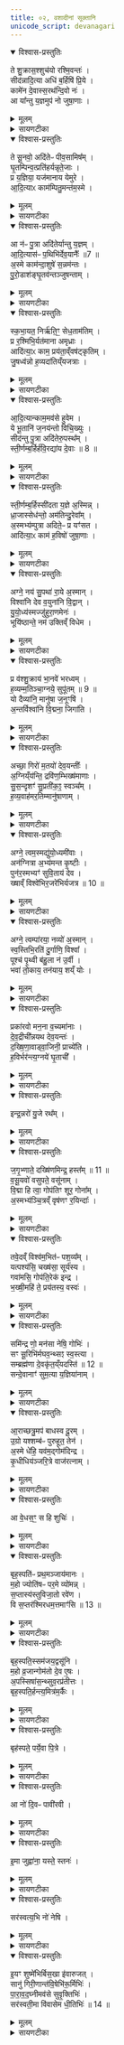 ```yaml
---
title: ०२, वशादीनां सूक्तानि
unicode_script: devanagari
---
```


<details open><summary>विश्वास-प्रस्तुतिः</summary>

ते शु॒क्रास॒श्शुच॑यो रश्मि॒वन्तः॑ ।   
सीद॑न्नादि॒त्या अधि॑ ब॒र्हिषि॑ प्रि॒ये ।  
कामे॑न दे॒वास्स॒रथ॑न्दि॒वो नः॑ ।  
आ या᳚न्तु य॒ज्ञमुप॑ नो जुषा॒णाः ।  
</details>

<details><summary>मूलम्</summary>

ते शु॒क्रास॒श्शुच॑यो रश्मि॒वन्तः॑ ।   
सीद॑न्नादि॒त्या अधि॑ ब॒र्हिषि॑ प्रि॒ये ।  
कामे॑न दे॒वास्स॒रथ॑न्दि॒वो नः॑ ।  
आ या᳚न्तु य॒ज्ञमुप॑ नो जुषा॒णाः ।  
</details>

<details><summary>सायणटीका</summary>

(SB) 1प्रथमानुवाके वायव्यादीनां पशूनां सूक्तान्यभिहितानि । द्वितीये वशादीनां पशूनां सूक्तान्युच्यन्ते । तत्र 'स एतामविं वशामादित्येभ्यः कामायालभेत' इत्यस्य पशोः सूक्ते वपायाः पुरोनुवाक्यामाह - ते प्रसिद्धा आदित्याः प्रिये बर्हिषि अस्मदीये यागे अधिसीदन् अधिष्ठाय सीदन्तु । कीदृशा आदित्याः? शुक्रासः कान्तियुक्ताः । शुचयः शुद्धिहेतवः । रश्मिवन्तः रश्मिभिरनेकैर्युक्ताः । कामेनाभिलषितार्थप्रदेन देवेन सहिता आदित्या देवाः सरथं रथसहितं यथा भवति तथा दिवस्सकाशान्नोऽस्मान्प्रत्यायान्तु । ततो नोऽस्मदीयं यज्ञमुपेत्य जुषाणाः प्रीतिपूर्वकं सेवमानास्तिष्ठन्तु ॥
</details>

<details open><summary>विश्वास-प्रस्तुतिः</summary>

ते सू॒नवो॒ अदि॑तेᳶ पीव॒सामिष᳚म् ।  
घृ॒तम्पिन्व॒त्प्रति॑हर्यन्नृते॒जाः ।  
प्र य॒ज्ञिया॒ यज॑मानाय येमुरे ।  
आ॒दि॒त्याᳵ काम॑म्पितु॒मन्त॑म॒स्मे ।  
</details>

<details><summary>मूलम्</summary>

ते सू॒नवो॒ अदि॑तेᳶ पीव॒सामिष᳚म् ।  
घृ॒तम्पिन्व॒त्प्रति॑हर्यन्नृते॒जाः ।  
प्र य॒ज्ञिया॒ यज॑मानाय येमुरे ।  
आ॒दि॒त्याᳵ काम॑म्पितु॒मन्त॑म॒स्मे ।  
</details>

<details><summary>सायणटीका</summary>

2अथ वपाया यज्यायामाह - ते प्रसिद्धा अदितेरदितिदेवतायाः सूनवः पुत्राः ऋतेजाः यज्ञनिमित्तमुत्पन्नास्सन्तः पीवसां पीवराणामतिस्तूलानां हविषां मध्ये इषं इष्यमाणमस्मदीयपुरोडाशरूपमन्नं पिन्वद्घृतं प्रीतिसाधनमाज्यं च प्रतिहर्यन् प्रत्येकं कामयन्ताम् । यज्ञिया यज्ञयोग्या आदित्या अस्मे मह्यं यजमानाय पितुमन्तं अन्नवन्तं काममभिलषितार्थं प्रयेसुरे दत्तवन्तः ॥
</details>

<details open><summary>विश्वास-प्रस्तुतिः</summary>

आ न॑ᳶ पु॒त्रा अदि॑तेर्यान्तु य॒ज्ञम् ।  
आ॒दि॒त्यास॑ᳶ प॒थिभि॑र्देव॒यानैः᳚ ॥7 ॥  
अ॒स्मे काम॑न्दा॒शुषे॑ स॒न्नम॑न्तः ।  
पु॒रो॒डाश॑ङ्घृ॒तव॑न्तञ्जुषन्ताम् ।  
</details>

<details><summary>मूलम्</summary>

आ न॑ᳶ पु॒त्रा अदि॑तेर्यान्तु य॒ज्ञम् ।  
आ॒दि॒त्यास॑ᳶ प॒थिभि॑र्देव॒यानैः᳚ ॥7 ॥  
अ॒स्मे काम॑न्दा॒शुषे॑ स॒न्नम॑न्तः ।  
पु॒रो॒डाश॑ङ्घृ॒तव॑न्तञ्जुषन्ताम् ।  
</details>

<details><summary>सायणटीका</summary>

3अथ पुरोडाशस्य पुरोतुवाक्यामाह - अदितेः पुत्रा आदित्यास आदित्यनामका देवा देवयानैः पथिभिः देवानां योग्यैर्मार्गैः नोऽस्मदीयं यज्ञं प्रत्यायान्तु । आगत्य च दाशुषे हविर्दत्तवतेऽस्मे मह्यं यजमानाय काममाभिलषितार्थं सन्नमन्तः प्रापयन्तो घृतवन्तं बहुघृतयुक्तं पुरोडाशं जुषन्ताम् ॥
</details>

<details open><summary>विश्वास-प्रस्तुतिः</summary>

स्क॒भा॒यत॒ निर्ऋ॑ति॒ꣳ॒ सेध॒ताम॑तिम् ।  
प्र र॒श्मिभि॒र्यत॑माना अमृध्राः ।  
आदि॑त्या॒ᳵ काम॒ प्रय॑ता॒व्ँवष॑ट्कृतिम् ।  
जु॒षध्व॑न्नो ह॒व्यदा॑तिय्ँयजत्राः ।  
</details>

<details><summary>मूलम्</summary>

स्क॒भा॒यत॒ निर्ऋ॑ति॒ꣳ॒ सेध॒ताम॑तिम् ।  
प्र र॒श्मिभि॒र्यत॑माना अमृध्राः ।  
आदि॑त्या॒ᳵ काम॒ प्रय॑ता॒व्ँवष॑ट्कृतिम् ।  
जु॒षध्व॑न्नो ह॒व्यदा॑तिय्ँयजत्राः ।  
</details>

<details><summary>सायणटीका</summary>

4अथ पुरोडाशस्य याज्यामाह - हे आदित्याः हे काम यूयं सर्वे निर्ऋतिं राक्षसजातिं बाधिकां देवतानां स्कभायत स्तब्धां कुरुत । अस्मद्बाधसामर्थ्यरहितां कुरुतेत्यर्थः । अमतिमस्मदीयं बुद्धिमान्द्यं सेवत प्रतिषेध्यत निवारयतेत्यर्थः । कीदृशा आदित्याः? रश्मिभिः स्वकीयैः प्रयतमाना अन्धकारनिवारणार्थमुद्योगं कुर्वन्तः, अमृध्राः अमृदवोऽनिष्टनिवारणे तीक्ष्णा इत्यर्थः । तादृशा यूयं प्रयतां परिशुद्धां हव्यदातिं हविर्दानकारणभूतां नो वषट्कृ- तिमस्माभिः प्रयुक्तं वषट्कारं जुषध्वम् । कीदृशा यूयं? यजत्रा यज्ञयोग्याः ।
</details>

<details open><summary>विश्वास-प्रस्तुतिः</summary>

आ॒दि॒त्यान्काम॒मव॑से हुवेम ।  
ये भू॒तानि॑ ज॒नय॑न्तो विचि॒ख्युः ।   
सीद॑न्तु पु॒त्रा अदि॑तेरु॒पस्थ᳚म् ।  
स्ती॒र्णम्ब॒र्हिर्ह॑वि॒रद्या॑य दे॒वाः ॥ 8 ॥
</details>

<details><summary>मूलम्</summary>

आ॒दि॒त्यान्काम॒मव॑से हुवेम ।  
ये भू॒तानि॑ ज॒नय॑न्तो विचि॒ख्युः ।   
सीद॑न्तु पु॒त्रा अदि॑तेरु॒पस्थ᳚म् ।  
स्ती॒र्णम्ब॒र्हिर्ह॑वि॒रद्या॑य दे॒वाः ॥ 8 ॥
</details>

<details><summary>सायणटीका</summary>

5अथ हविषः पुरोनुवाक्यामाह - ये पूर्वोक्ता आदित्या देवाः यश्च कामदेवस्तान्सर्वान् अवसेऽस्मद्रक्षार्थं हुवेम इह कर्मण्याह्वायामः । ये देवा भूतानि जनयन्तः प्राणिजतान्युत्पादयन्तो विचिख्युः विशेषेण ख्यातिं गताः । ते देवा अदितेः पुत्रा हविरद्याय हविर्भक्षणायोपस्थं समीपे स्थातुं योग्यं स्तीर्णं वेद्यां प्रसारितं बर्हिः सीदन्तु प्राप्नुवन्तु ॥
</details>

<details open><summary>विश्वास-प्रस्तुतिः</summary>

स्ती॒र्णम्ब॒र्हिस्सी॑दता य॒ज्ञे अ॒स्मिन्न् ।  
ध्रा॒जास्सेध॑न्तो॒ अम॑तिन्दु॒रेवा᳚म् ।  
अ॒स्मभ्य॑म्पुत्रा अदिते॒ᳶ प्र यꣳ॑सत ।  
आदि॑त्या॒ᳵ काम॑ ह॒विषो॑ जुषा॒णाः ।  
</details>

<details><summary>मूलम्</summary>

स्ती॒र्णम्ब॒र्हिस्सी॑दता य॒ज्ञे अ॒स्मिन्न् ।  
ध्रा॒जास्सेध॑न्तो॒ अम॑तिन्दु॒रेवा᳚म् ।  
अ॒स्मभ्य॑म्पुत्रा अदिते॒ᳶ प्र यꣳ॑सत ।  
आदि॑त्या॒ᳵ काम॑ ह॒विषो॑ जुषा॒णाः ।  
</details>

<details><summary>सायणटीका</summary>

6अथ हविषो याज्यामाह - हे आदित्याः हे काम अस्मिन्यज्ञे स्तीर्णं वेद्यामास्तीर्णं बर्हिः सीदत प्राप्नुत । कीदृशाः? ध्राजाः गतिमन्तः अमतिमस्मदीयं बुद्धिमान्द्यं दुरेवां दुर्गतिं च सेधन्तः प्रतिषेधन्तस्तादृशा अदितेः पुत्रा यूयं हविषो जुषाणाः अस्मदीयं हविः सेवमानाः अस्मभ्यं प्रयंसत अभीष्टं प्रयच्छत ।
</details>

<details open><summary>विश्वास-प्रस्तुतिः</summary>

अग्ने॒ नय॑ सु॒पथा॑ रा॒ये अ॒स्मान् ।  
विश्वा॑नि देव व॒युना॑नि वि॒द्वान् ।  
यु॒यो॒ध्य॑स्मज्जु॑हुरा॒णमेनः॑ ।  
भूयि॑ष्ठान्ते॒ नम॑ उक्तिव्ँ विधेम ।
</details>

<details><summary>मूलम्</summary>

अग्ने॒ नय॑ सु॒पथा॑ रा॒ये अ॒स्मान् ।  
विश्वा॑नि देव व॒युना॑नि वि॒द्वान् ।  
यु॒यो॒ध्य॑स्मज्जु॑हुरा॒णमेनः॑ ।  
भूयि॑ष्ठान्ते॒ नम॑ उक्तिव्ँ विधेम ।
</details>

<details><summary>सायणटीका</summary>

7अथ यो ब्रह्मवर्चसकामस्स्यात्तस्मा एतामह्ना आलभेत । आग्नेयीं कृष्णग्रीवीꣳसꣳहितामैन्द्रीꣳश्वेतां बार्हस्पत्याम्' इत्यत्राग्नेय्याः सूक्ते वपायाः पुरोनुवाक्यामाह - हेऽग्ने देव त्वं विश्वानि वयुनानि सर्वान्मार्गान्विद्वान् जानन्वर्तसे । अतोऽस्मात् राये धनप्राप्तये सुपथा नय शोभनेन कर्मानुष्ठानमार्गेण प्रापय । जुहुराणं कुटिलं प्रतिबन्धकमेनः पापमस्मत् युयोधि अस्मत्तः पृथक्कुरु । ते तुभ्यं भूयिष्ठामतिबहुलां नमउकिं नमस्कारयुक्तां वाचं विधेम कुर्याम् ॥  
</details>

<details open><summary>विश्वास-प्रस्तुतिः</summary>

प्र व॑श्शु॒क्राय॑ भा॒नवे॑ भरध्वम् ।  
ह॒व्यम्म॒तिञ्चा॒ग्नये॒ सुपू॑तम् ॥ 9 ॥  
यो दैव्या॑नि॒ मानु॑षा ज॒नूꣳषि॑ ।  
अ॒न्तर्विश्वा॑नि वि॒द्मना॒ जिगा॑ति ।  
</details>

<details><summary>मूलम्</summary>

प्र व॑श्शु॒क्राय॑ भा॒नवे॑ भरध्वम् ।  
ह॒व्यम्म॒तिञ्चा॒ग्नये॒ सुपू॑तम् ॥ 9 ॥  
यो दैव्या॑नि॒ मानु॑षा ज॒नूꣳषि॑ ।  
अ॒न्तर्विश्वा॑नि वि॒द्मना॒ जिगा॑ति ।  
</details>

<details><summary>सायणटीका</summary>

8अथ वपाया याज्यामाह - हे ऋत्विजः वो युष्माकमभीष्टसिद्ध्यर्थं शुक्राय निर्मलाय भानवे रश्मियुक्तायाग्नये सुपूतं सुष्ठु पूतं शुद्धमिदं हव्यं मतिं चाग्निध्यानार्थं प्रकर्षेण भरध्वं संपादयत । योऽग्रिर्दैव्यानि देवविषयाणि मानुषा मनुष्यविषयाणि जनूंषि जन्मानि विद्मना वेदनेन जिगाति प्राप्नोति । अभिज्ञस्सन्देवान्मनुष्यांश्च जनयतीत्यर्थः । पुनरप्यन्तर्देवानां मनुष्याणां च मध्ये यान्यवान्तरजन्मानि यक्षगन्धर्वादीनि ब्राह्मणक्षत्रादीनि च तानि विश्वानि सर्वाणि जिगाति । तस्मा अग्नय इति पूर्वत्रान्वयः ।
</details>

<details open><summary>विश्वास-प्रस्तुतिः</summary>

अच्छा॒ गिरो॑ म॒तयो॑ देव॒यन्तीः᳚ ।  
अ॒ग्निय्ँय॑न्ति॒ द्रवि॑ण॒म्भिख्ष॑माणाः ।   
सु॒स॒न्दृशꣳ॑ सु॒प्रती॑क॒ꣵ॒ स्वञ्च᳚म् ।  
ह॒व्य॒वाह॑मर॒तिम्मानु॑षाणाम् ।  
</details>

<details><summary>मूलम्</summary>

अच्छा॒ गिरो॑ म॒तयो॑ देव॒यन्तीः᳚ ।  
अ॒ग्निय्ँय॑न्ति॒ द्रवि॑ण॒म्भिख्ष॑माणाः ।   
सु॒स॒न्दृशꣳ॑ सु॒प्रती॑क॒ꣵ॒ स्वञ्च᳚म् ।  
ह॒व्य॒वाह॑मर॒तिम्मानु॑षाणाम् ।  
</details>

<details><summary>सायणटीका</summary>

9अथ पुरोडाशस्य पुरोनुवाक्यामाह - गिरः अस्मदीयाः स्तुतिरूपा वाचः मतयो ध्यानरूपा बुद्धयश्च देवयन्तीः देवानिच्छन्त्यो द्रविणं भिक्षमाणा धनं याचमाना अग्निमच्छ अग्निमभिमुखीकृत्य यन्ति प्रवर्तन्ते । कीदृशमग्निं? सुसंदृशं अत्यन्तं सुखेन द्रष्टुं शक्यम् । सुप्रतीकं शोभनावयवोपेतम् । स्वञ्चं शोभनगतिम् । मानुषाणां यजमानानां हव्यवाहं हविषो वोढारं मानुषैर्यद्धविर्दीयते तद्देवान्प्रति वहतीत्यर्थः । रतिरुपरमस्तद्रहितमरतिं, निरन्तरं वहतीत्यर्थः ।
</details>

<details open><summary>विश्वास-प्रस्तुतिः</summary>

अग्ने॒ त्वम॒स्मद्यु॑यो॒ध्यमी॑वाः ।  
अन॑ग्नित्रा अ॒भ्य॑मन्त कृ॒ष्टीः ।   
पुन॑र॒स्मभ्यꣳ॑ सुवि॒ताय॑ देव ।  
ख्षाव्ँ विश्वे॑भिर॒जरे॑भिर्यजत्र ॥ 10 ॥  
</details>

<details><summary>मूलम्</summary>

अग्ने॒ त्वम॒स्मद्यु॑यो॒ध्यमी॑वाः ।  
अन॑ग्नित्रा अ॒भ्य॑मन्त कृ॒ष्टीः ।   
पुन॑र॒स्मभ्यꣳ॑ सुवि॒ताय॑ देव ।  
ख्षाव्ँ विश्वे॑भिर॒जरे॑भिर्यजत्र ॥ 10 ॥  
</details>

<details><summary>सायणटीका</summary>

10अथ पुरोडाशस्य याज्यामाह - हेऽग्ने त्वं अमीवाः रोगजातीः अस्मत् युयोधि अस्मत्तो वियोजय । या रोगजातयोऽनग्नित्राः उदराग्नित्राणरहिता मन्दाग्निहेतव इत्यर्थः । तादृश्यो भूत्वा कृष्टीः मनुष्यान् अभ्यमन्त अभितो बाधितवत्यः तादृशीर्युयोधीति पूर्वत्रान्वयः। हे यजत्र यजनीय देव अजरेभिः जरानिवर्तकैः विश्वेभिः सर्वैरौषधैः क्षां क्षयव्याधिं पुनरस्मभ्यं युयोधि अस्मत्तो वियोजय । किमर्थं? सुविताय शोभनगमनाय नीरोगत्वेन जीवनायेत्यर्थः ।
</details>

<details open><summary>विश्वास-प्रस्तुतिः</summary>

अग्ने॒ त्वम्पा॑रया॒ नव्यो॑ अ॒स्मान् ।  
स्व॒स्तिभि॒रति॑ दु॒र्गाणि॒ विश्वा᳚ ।  
पूश्च॑ पृ॒थ्वी ब॑हु॒ला न॑ उ॒र्वी ।  
भवा॑ तो॒काय॒ तन॑याय॒ शय्ँ योः ।
</details>

<details><summary>मूलम्</summary>

अग्ने॒ त्वम्पा॑रया॒ नव्यो॑ अ॒स्मान् ।  
स्व॒स्तिभि॒रति॑ दु॒र्गाणि॒ विश्वा᳚ ।  
पूश्च॑ पृ॒थ्वी ब॑हु॒ला न॑ उ॒र्वी ।  
भवा॑ तो॒काय॒ तन॑याय॒ शय्ँ योः ।
</details>

<details><summary>सायणटीका</summary>

11अथ हविषः पुरोनुवाक्यामाह - हेऽग्ने त्वं विश्वानि दुर्गाण्यति सर्वानुपद्रवानतिक्रम्य स्वस्तिभिः श्रेयोविशेषैः फलैर्युक्तस्सन्नस्मान् पारय कर्मणः समाप्तिं प्रापय । कीदृशस्त्वं? नव्यः सर्वदनूतनो जरामरणरहित इत्यर्थः । नोऽस्माकं पूश्च निवासार्थं पुरी पृथ्वी विस्तृता भवतु । उर्वी सस्यनिष्पत्त्यर्था भूमिश्च बहुलाऽत्यधिका भवतु । त्वं च तोकाय पुत्राय तनयाय तत्पुत्राय च शं सुखहेतुः योः दुःखवियोरगहेतुश्च भव ।
</details>

<details open><summary>विश्वास-प्रस्तुतिः</summary>

प्रका॑रवो मन॒ना व॒च्यमा॑नाः ।  
दे॒व॒द्रीची᳚न्नयथ देव॒यन्तः॑ ।   
द॒ख्षि॒णा॒वाड्वा॒जिनी॒ प्राच्ये॑ति ।   
ह॒विर्भर॑न्त्य॒ग्नये॑ घृ॒ताची᳚ ।  
</details>

<details><summary>मूलम्</summary>

प्रका॑रवो मन॒ना व॒च्यमा॑नाः ।  
दे॒व॒द्रीची᳚न्नयथ देव॒यन्तः॑ ।   
द॒ख्षि॒णा॒वाड्वा॒जिनी॒ प्राच्ये॑ति ।   
ह॒विर्भर॑न्त्य॒ग्नये॑ घृ॒ताची᳚ ।  
</details>

<details><summary>सायणटीका</summary>

12अथ हविषो याज्यामाह - हे कारवः कर्मकर्तारः ऋत्विजः यूयं वाच्यमानाः मन्त्रपाठरूपं वचनं प्राप्नुवन्तः देवयन्तः देवानिच्छन्तः मनना मननीयामिमां यागक्रियां देवद्रीचीं नयथ देवान्प्रति यथा गच्छति तथा प्रापयत । सा च यज्ञक्रिया दक्षिणां वहतीति दक्षिणावाट् । वाजोऽन्नमस्या अस्तीति वाजिनी । प्रकृष्टं फलमञ्चति गच्छतीति प्राची । घृतमञ्चति प्राप्नोतीति घृताची । अग्नये हविर्भरन्ती सती एति प्रवर्तते ।
</details>

<details open><summary>विश्वास-प्रस्तुतिः</summary>

इन्द्र॒न्नरो॑ यु॒जे रथ᳚म् ।
</details>

<details><summary>मूलम्</summary>

इन्द्र॒न्नरो॑ यु॒जे रथ᳚म् ।
</details>

<details><summary>सायणटीका</summary>

13अथ 'सꣳहितामैन्द्रीम्' इत्यस्य पशोः सूक्ते वपाया याज्यानुवाक्ययोः प्रतीके दर्शयति - 'इन्द्रं नरो नेमधिता' इति पुरोनुवाक्या । सा च 'इन्द्रं वो विश्वतस्परि' इत्यत्र व्याख्याता ।  


-  [ मन्त्रः इन्द्र॒न्नरो॑ ने॒मधि॑ता हवन्ते॒ यत्पार्या॑ यु॒नज॑ते॒ धिय॒स्ताः ।  
  शूरो॒ नृषा॑ता॒ शव॑सश्चका॒न आ गोम॑ति व्र॒जे भ॑जा॒ त्वन्नः॑  ॥   


  -  तत्रैव याज्या - इन्द्रं नर इति त्रिष्टुप् ॥ इयमपि तत्रैव व्याख्याता । इह तु प्रतीकग्रहणम् । नरो मनुष्याः इन्द्रं हवन्ते आह्वयन्ति कीदृशं ? नेमधिता अर्धेन धार्यमाणं 'यत्सर्वेषामर्धमिन्द्रः प्रति' इति । कदा ? यदा पार्याः दुःखपारप्राप्तिहेतुभूताः धियः कर्माणि प्रज्ञा वा युनजते तदा इन्द्रमाह्वयन्ति । स त्वं शूरो नृषाता नृभिस्सम्भजनीयः शवसः बलाद्धेतोः चकानस्तृप्तिशीलः ईदृशस्त्वमस्मान् गोमति व्रजे गोष्ठे आभज स्थापयेति ॥]

  - [ तत्रैव याज्या - इन्द्रं नर इति त्रिष्टुप् ॥ नरो मनुष्या इन्द्रं हवन्ते आह्वयन्ति । कीदृशम् ? नेमधिता, नेम इत्यर्धस्य नाम । 'यत्सर्वेषामर्धमिन्द्रः प्रति' इति सर्वेषां भागार्धेन इन्द्रो धीयते धार्यत इति नेमधितः । निष्ठायां 'सुधितवसुधितनेमधित' इति धिभावो निपात्यते, 'सुपां सुलुक्' इति द्वितीयैकवचनस्याकारः, 'तृतीया कर्मणि' इति पूर्वपदप्रकृतिस्वरत्वम् । कदा पुनरसौ नेमेन धार्यत इत्याह - यद्यदा । तेनैव सप्तम्या लुक् । पार्याः परलोके साधवः । छान्दसो ञ्यः । यद्वा - दुःखानां पारं समाप्तिः । तत्र सध्वीर्धियः कर्माणि ता यदर्थमिन्द्रमाह्वयन्ति । ता यदा युनजते युञ्जते अनुतिष्ठन्ति तदा नेमधितेति । 'छन्दस्युभयथा' इत्यार्धधातुकत्वेन श्नमो ङित्त्वाभावात्, 'श्नसोरल्लोपः' इति न प्रवर्तते । अथेन्द्रः प्रत्यक्षमुच्यते - शूरः वीरः । नृषाता नृभिर्मनुष्यैः साता सातः सम्भक्तः आश्रितः नृषातः । पूर्ववदाकारः, 'जनसनखनां सञ्झलोः' इत्यात्वं, पूर्ववत्पूर्वपदप्रकृतिस्वरत्वं, सुषामादित्वात्षत्वम् । यद्वा - नरो मनुष्याः सनितारस्सम्भक्तारः दातारो वा यस्य नृषाता । छान्दसमात्वं, 'ऋतश्छन्दसि' इति कबभावः । शवसो बलस्य नेतारो यस्य दातारो यजमाना[यजना]धीनबलत्वात् । यद्वा - शवसो बलस्य नृभ्यो दाता । छान्दसमात्वम्, पूर्वपदप्रकृतिस्वरत्वं च । चकानस्तृप्तिशीलः । चक तृप्तौ, भौवादिकः उदात्तेत्, ताच्छीलिकश्चानश्, 'बहुलं छन्दसि' इति शपो लुक् । ईदृशस्त्वं नोस्मान् गोमति व्रजे गोजाविमनुष्यादिमति सङ्घाते । यद्वा - व्रजे गोष्ठे भूयिष्ठगोभिर्युक्ते आभन आभिमुख्येनास्मान्योजय पशुमन्तं मां कुरु । 'द्व्यचोतस्तिङः' इति संहितायां दीर्घत्वम् ॥

  -   4तत्रैव याज्या - इन्द्रं नर इति त्रिष्टुप् ॥ इयमपि तत्रैव व्याख्याता, प्रतीकग्रहणमिदम् । नरो मनुष्याः इन्द्रमेव नेमधिता सर्वेषां हविषामर्धेन धार्यं भवते आह्वयामि । कदा ? यदा पार्याः परलाकोय हिताः परप्राप्तेर्वा साध्वीर्वा धियः कर्माणि ताः इन्द्रमेवापेक्षमाणा युनजते युञ्जते । तस्मात्स त्वं शूरो नृषाता नृभिस्सम्भक्ता शवसः बलस्य नृभ्यो दाता वा । इत्थंभूतः चकानः तृप्तिशीलः गोमति व्रजे अस्मानाभज यज्ञविभ्रेषदोषापननेन गोमतोस्मान् कुर्विति ॥]

'युजे रथं गवेषणम्' इति याज्या । सा च 'जुष्टो दमूनाः' इत्यत्र व्याख्याता ।

- मन्त्रः  यु॒जे रथ॑ङ्ग॒वेष॑ण॒ꣳ॒ हरि॑भ्याम् ।   
   उप॒ ब्रह्मा॑णि जुजुषा॒णम॑स्थुः ।   
   विबा॑धिष्टा॒स्य रोद॑सी महि॒त्वा ।  
   इन्द्रो॑ वृ॒त्राण्य॑प्र॒तीज॑घ॒न्वान् ॥3॥  

  - टीका   8युजे रथमिति त्रिष्टुप् ॥ युजे युङ्क्ते । 'बहुलं छन्दसि' इति शपो लुक् । 'लोपस्त आत्मनेपदेषु' इति तलोपः । गवेषणं गोरुदकस्येषणं प्राप्तिहेतुं 'अवङ् स्फोटायनस्य' इत्यवङ् । वृष्टिहेतुं रथं हरिभ्यां अश्वाभ्यां युक्तं इन्द्रः । कदेत्याह - ब्रह्माणि परिबृढानि हवींषि जुजुषाणं प्रियमाणं उपास्थुः उपतिष्ठन्ते । जुषेः लिटि कानच् । तदानीं रथं युङ्क्ते । अनन्तरं च वृत्राणि अमित्रादीनि अप्रति प्रतीकाररहितं जघन्वान् क्वसौ 'अभ्यासाच्च' इति कुत्वम् । ईदृशोऽयमिन्द्रः अस्य यजमानस्य क्रतोः रोदसी रोदस्योः द्यावापृथिव्योरपि स्थितान् अमित्रान् विबाधिष्ट विविधं बाधते । 'बहुलं छन्दस्यमाङ्योगेऽपि, इत्यङभावः । महित्वा माहात्म्येन, भावप्रत्ययान्तात्तृतीयाया आकारः ॥
</details>

<details open><summary>विश्वास-प्रस्तुतिः</summary>

ज॒गृ॒भ्णाते॒ दख्षि॑णमिन्द्र॒ हस्त᳚म् ॥ 11 ॥  
व॒सू॒यवो॑ वसुपते॒ वसू॑नाम् ।   
वि॒द्मा हि त्वा॒ गोप॑तिꣳ शूर॒ गोना᳚म् ।  
अ॒स्मभ्य॑ञ्चि॒त्रव्ँ वृष॑णꣳ र॒यिन्दाः᳚ ।  
</details>

<details><summary>मूलम्</summary>

ज॒गृ॒भ्णाते॒ दख्षि॑णमिन्द्र॒ हस्त᳚म् ॥ 11 ॥  
व॒सू॒यवो॑ वसुपते॒ वसू॑नाम् ।   
वि॒द्मा हि त्वा॒ गोप॑तिꣳ शूर॒ गोना᳚म् ।  
अ॒स्मभ्य॑ञ्चि॒त्रव्ँ वृष॑णꣳ र॒यिन्दाः᳚ ।  
</details>

<details><summary>सायणटीका</summary>

14अथ पुरोडाशस्य पुरोनुवाक्यामाह - हे इन्द्र ते त्वदीयं दक्षिणहस्तं जगृभ्णा वयं गृहीतवन्तः हस्तं धृत्वा प्रार्थयाम इत्यर्थः । कीदृशा वयं? वसूयवो धनेच्छावन्तः । वसूनां वसुपत इत्येतदिन्द्रस्य विशेषणम् । यानि वसूनि धनानि हिरण्यानि सन्ति तेषां मध्ये यानि श्रेष्ठानि मणिमुक्तादीनि तत्स्वामिन्नित्यर्थः । हे शूर शत्रूणामभिभवितः त्वां गोनां गवां मध्ये गोपतिं प्रशस्तगोस्वामिनं हि यस्माद्वयं विद्म तस्मादस्मभ्यं चित्रं नानाविधं वृषणं कामाभिवर्षणक्षमं रयिं दाः धनं देहि ।
</details>

<details open><summary>विश्वास-प्रस्तुतिः</summary>

तवे॒दव्ँ विश्व॑म॒भित॑ᳶ पश॒व्य᳚म् ।  
यत्पश्य॑सि॒ चख्ष॑सा॒ सूर्य॑स्य ।   
गवा॑मसि॒ गोप॑ति॒रेक॑ इन्द्र ।  
भ॒ख्षी॒महि॑ ते॒ प्रय॑तस्य॒ वस्वः॑ ।  
</details>

<details><summary>मूलम्</summary>

तवे॒दव्ँ विश्व॑म॒भित॑ᳶ पश॒व्य᳚म् ।  
यत्पश्य॑सि॒ चख्ष॑सा॒ सूर्य॑स्य ।   
गवा॑मसि॒ गोप॑ति॒रेक॑ इन्द्र ।  
भ॒ख्षी॒महि॑ ते॒ प्रय॑तस्य॒ वस्वः॑ ।  
</details>

<details><summary>सायणटीका</summary>

15अथ पुरोडाशस्य याज्यामाह - हे इन्द्र सूर्यस्य चक्षसा प्रकाशेन यद्विश्वं पश्यसि, तदिदं विश्वमभितः सर्वतः पशव्यं पशुयुक्तं तवाधीनमिति शेषः । त्वमेक एव गवां मध्ये गोपतिरसि प्रशस्तगोस्वामी भवसि । प्रयतस्य प्रयतमानस्य ते तव वस्वः वसूनि धनानि भक्षीमहि अनुभूयास्म ।
</details>

<details open><summary>विश्वास-प्रस्तुतिः</summary>

समि॑न्द्र णो॒ मन॑सा नेषि॒ गोभिः॑ ।  
सꣳ सू॒रिभि॑र्मघव॒न्थ्सꣵ स्व॒स्त्या ।  
सम्ब्रह्म॑णा दे॒वकृ॑त॒य्ँयदस्ति॑ ॥ 12 ॥  
सन्दे॒वानाꣳ॑ सुम॒त्या य॒ज्ञिया॑नाम् ।  
</details>

<details><summary>मूलम्</summary>

समि॑न्द्र णो॒ मन॑सा नेषि॒ गोभिः॑ ।  
सꣳ सू॒रिभि॑र्मघव॒न्थ्सꣵ स्व॒स्त्या ।  
सम्ब्रह्म॑णा दे॒वकृ॑त॒य्ँयदस्ति॑ ॥ 12 ॥  
सन्दे॒वानाꣳ॑ सुम॒त्या य॒ज्ञिया॑नाम् ।  
</details>

<details><summary>सायणटीका</summary>

16अथ हविषः पुरोनुवाक्यामाह - हे इन्द्र त्वं मनसा स्मरणमात्रेण नोऽस्मान् गोभिः संनेषि संयोजय । हे मघवन् सूरिभिर्विद्वद्भिः पुत्रैः संयोजय । स्वस्त्या क्षेमेण संयोजय । देवकृतं देवार्थं निष्पन्नं यन्मन्त्रजातमस्ति तेन ब्रह्मणा मन्त्रजातेन संयोजय । यज्ञियानां यज्ञार्हाणां देवानां सुमत्या अनुग्रहबुद्ध्या संयोजय ॥
</details>

<details open><summary>विश्वास-प्रस्तुतिः</summary>

आ॒राच्छत्रु॒मप॑ बाधस्व दू॒रम् ।  
उ॒ग्रो यश्शम्ब॑ᳶ पुरुहूत॒ तेन॑ ।  
अ॒स्मे धे॑हि॒ यव॑म॒द्गोम॑दिन्द्र ।  
कृ॒धीधिय॑ञ्जरि॒त्रे वाज॑रत्नाम् ।  
</details>

<details><summary>मूलम्</summary>

आ॒राच्छत्रु॒मप॑ बाधस्व दू॒रम् ।  
उ॒ग्रो यश्शम्ब॑ᳶ पुरुहूत॒ तेन॑ ।  
अ॒स्मे धे॑हि॒ यव॑म॒द्गोम॑दिन्द्र ।  
कृ॒धीधिय॑ञ्जरि॒त्रे वाज॑रत्नाम् ।  
</details>

<details><summary>सायणटीका</summary>

17अथ हविषो याज्यामाह - हे पुरुहूत बहुभिर्यजमानैराहूतेन्द्र, उग्रः क्रूरो यः शम्बनामकोऽसुरोऽस्ति तेन सहितं आरात्समीपे वर्तमानं शत्रुं दूरं यथा भवति तथाऽपबाधस्व । हे इन्द्र यवमत् यवैः प्रभूतैरुपेतं गोमत् बहुभिर्गोभिरुपेतं धनं अस्मे धेहि अस्मासु स्थापय । जरित्रे जरणशीले मयि वाजरत्नां अन्नेन रत्नैश्च संपूर्णां धियं अनुग्रहबुद्धिं कृधि कुरु ॥
</details>

<details open><summary>विश्वास-प्रस्तुतिः</summary>

आ वे॒धस॒ꣳ॒ स हि शुचिः॑ ।
</details>

<details><summary>मूलम्</summary>

आ वे॒धस॒ꣳ॒ स हि शुचिः॑ ।
</details>

<details><summary>सायणटीका</summary>

18अथ 'श्वेतां बार्हस्पत्याम्' इत्यस्य पशोः सूक्ते वपाया याज्यानुवाक्ययोः प्रतीके दर्शयति - 'आवेधसं नीलपृष्ठम्' इति पुरोनुवाक्या । 'स हि शुचिश्शतपत्रः' इति याज्या । एतदुभयं 'यज्ञो राये' इत्यत्र व्याख्यातम् ॥

- मन्त्रः आ वे॒धस॒न्नील॑पृष्ठम्बृ॒हन्त᳚म् ।  
बृह॒स्पति॒ꣳ॒ सद॑ने सादयध्वम् ।  
सा॒दद्यो॑नि॒न्दम॒ आ दी॑दि॒वाꣳस᳚म् ।  
हिर॑ण्यवर्णमरु॒षꣳ स॑पेम ।

  - टीका   12द्वादशीमाह - हे ऋत्विग्यजमानाः! बृहस्पतिं देव सदने यज्ञस्थाने सादयध्यम् ॥ कीदृशम्? आवेधसं सर्वतः स्रष्टारं नीलपृष्ठं पृष्ठभागे नीलं बृहन्तं गुणैर्महान्तं सादद्योनिं योनौ स्वर्गस्थाने यजमानान् सादयन्तं दमे गृहे आदीदिवांसं सर्वतो दीप्यमानं हिरण्यवर्णं स्वर्णसमानकान्तिं अरुषं रोषरहितं तादृशं बृहस्पतिं सपेम संबध्नीमः ॥॥

-  मन्त्रः  स हि शुचि॑श्श॒तप॑त्र॒स्स शु॒न्ध्यूः ॥21॥
  हिर॑ण्यवाशीरिषि॒रस्सु॑व॒र्षाः ।  
  बृह॒स्पति॒स्स स्वा॑वे॒श ऋ॒ष्वाः ।   
  पू॒रू सखि॑भ्य आसु॒तिङ्क॑रिष्ठः ।

  - टीका   13त्रयोदशीमाह - स हि प्रसिद्धो बृहस्पतिः शुचिः शुद्धः ॥ शतपत्रः शतसंख्याकवाहनोपेतः ॥ स बृहस्पतिः शुन्ध्यूः अन्ये- षामपि शोधको हिरण्यवाशीः हिरण्यस्य वाशो वाक्यं शतम- स्मै देहि सहस्रमस्मै देहीत्यादिरूपं तेन वाक्येनोपेतः ॥ इषिरः सर्वैरेषणीयः ॥ सुवर्षाः स्वर्गप्रदः ॥ स बृहस्पतिः स्वावेशः सुष्ट्वा वेष्टुं समाश्रयितुं शक्यः ॥ ऋष्वा ऋषिरतीन्द्रियद्रष्टा ॥ तादृशो बृहस्पतिः सखिभ्यः सखिसदृशेभ्यो यजमानेम्यः पूरू प्रभूतं आसुतिमन्नं करिष्ठोऽतिशयेन कर्ता ॥ एतच्च मन्त्रद्वयं - 'श्वेतां बार्हस्पत्याम्' इत्यस्य पशोः सूक्ते द्रष्टव्यम् ॥ तथा च प्रतीकद्वयमाम्नातम् - 'आवेधसꣳ स हिं शुचिः' इति ॥॥
</details>

<details open><summary>विश्वास-प्रस्तुतिः</summary>

बृह॒स्पति॑ᳶ प्रथ॒मञ्जाय॑मानः ।  
म॒हो ज्योति॑षᳶ पर॒मे व्यो॑मन्न् ।   
स॒प्तास्य॑स्तुविजा॒तो रवे॑ण ।  
वि स॒प्तर॑श्मिरधम॒त्तमाꣳ॑सि ॥ 13 ॥  
</details>

<details><summary>मूलम्</summary>

बृह॒स्पति॑ᳶ प्रथ॒मञ्जाय॑मानः ।  
म॒हो ज्योति॑षᳶ पर॒मे व्यो॑मन्न् ।   
स॒प्तास्य॑स्तुविजा॒तो रवे॑ण ।  
वि स॒प्तर॑श्मिरधम॒त्तमाꣳ॑सि ॥ 13 ॥  
</details>

<details><summary>सायणटीका</summary>

19अथ पुरोडाशस्य पुरोनुवाक्यामाह - योऽयं बृहस्पतिः सोऽयमितरेभ्यो देवेभ्यः प्रथमं पूर्वं जायमानस्सन् परमे व्योमन् उत्कृष्ट आकाशे स्वर्गरूपे ज्योतिषो महः अन्यदीयात्प्रकाशादत्यन्तं महान् भासते । कीदृशो बृहस्पतिः? रवेण वेदशास्त्ररूपेण शब्देन सप्तास्यः प्रसृतमुखः । अथवा सप्तसंख्याकान्यास्यानि ज्वालारूपाणि यस्याग्नेः सोऽयं सप्तास्यः । रवेण मन्त्रेण होमकाले हविः स्वीकर्तुं वह्निरूपो भवतीत्यर्थः । तुविजातः सर्वेषां मध्ये बलयुक्तत्वेनोत्पन्नः । तादृशो बृहस्पतिः सप्तरश्मिः अग्निरूपेण सप्तजिह्वात्मकरश्मियुक्तस्तन् तमांसि व्यधमत् विनाशितवान् ॥
</details>

<details open><summary>विश्वास-प्रस्तुतिः</summary>

बृह॒स्पति॒स्सम॑जय॒द्वसू॑नि ।  
म॒हो व्र॒जान्गोम॑तो दे॒व ए॒षः ।  
अ॒पस्सिषा॑स॒न्थ्सुव॒रप्र॑तीत्तः ।  
बृह॒स्पति॒र्हन्त्य॒मित्र॑म॒र्कैः ।  
</details>

<details><summary>मूलम्</summary>

बृह॒स्पति॒स्सम॑जय॒द्वसू॑नि ।  
म॒हो व्र॒जान्गोम॑तो दे॒व ए॒षः ।  
अ॒पस्सिषा॑स॒न्थ्सुव॒रप्र॑तीत्तः ।  
बृह॒स्पति॒र्हन्त्य॒मित्र॑म॒र्कैः ।  
</details>

<details><summary>सायणटीका</summary>

20अथ पुरोडाशस्य याज्यामाह - अयं बृहस्पतिः वसूनि धनानि समनयत् सम्यग्जितवान् । तथैष देवः गोमतः बहुभिर्गोभिर्युक्तान् महः महतः प्रौढन्व्रजान् गोगृहान् समज्यत् सम्यग्जितवान् । तादृशो बृहस्पतिः अपः सिषासन् वृष्टिरूपं जलं दातुमिच्छन् सुवः स्वर्गं अप्रतीत्तः प्रत्यावृत्तिराहित्येन प्राप्तः सर्वदा तत्र स्थित इत्यर्थः । स च बृहस्पतिः अर्कैः अस्मत्कृतैरर्चनैः अमित्रं शत्रुं हन्ति ॥
</details>

<details open><summary>विश्वास-प्रस्तुतिः</summary>

बृह॑स्पते॒ पर्ये॒वा पि॒त्रे ।
</details>

<details><summary>मूलम्</summary>

बृह॑स्पते॒ पर्ये॒वा पि॒त्रे ।
</details>

<details><summary>सायणटीका</summary>

21अथ हविषो याज्यानुवाक्ययोः प्रतीके दर्शयति - 'बृहस्पते परिदीया रथेन' इति पुरोनुवाक्या । 'एवा पित्रे विश्वदेवाय' इति याज्या । 'बृहस्पते परिदीया रथेन' इत्यसौ 'आशुश्शिशानः' इत्यत्र व्याख्याता । 'एवा पित्रे विश्वदेवाय' इत्यसौ 'अग्नाविष्णू महि तद्वाम्' इत्यत्र व्याख्याता ॥

- मन्त्रः  बृह॑स्पते॒ परि॑ दीय [16]  रथे॑न रख्षो॒हामित्राꣳ॑ अप॒बाध॑मानः ।
   प्र॒भ॒ञ्जन्थ्सेनाः᳚ प्रमृ॒णो यु॒धा जय॑न्न॒स्माक॑मेध्यवि॒ता रथा॑नाम् ।

  - टीका अथ चतुर्थीमाह— बृहस्पते परीति।   बृहद्वाक्तस्याः पालको बृहस्पतिरिन्द्रः।   अत एव शाखान्तरे समाम्नातम्—“वाग्वै बृहत्तस्याः एष पतिस्तस्माद्बृहस्पतिरेषः” इति।   व्याकरणकर्तृत्वमिन्द्रस्य वाक्पतित्वम्।   तच्चान्यत्राऽऽम्नातम्— “ते देवा इन्द्रमब्रुवन्निमां नो वाच व्याकुर्विति”  इति।   तथाविध हे इन्द्र त्वं रथेन परिदीय सर्वतो गच्छ।   कीदृश इन्द्रः, रक्षोहा राक्षसानां हन्ता, अमित्राञ्शत्रूनवबाधमानो यथाऽपयन्ति तथा बाधमानः, सोनाः परकीयाः प्रभञ्जन्प्रकर्षेण भाग्नाः कुर्वन्, प्रमृणः प्रकर्षेण हिंसको युधा युद्धेन जयन्सर्वत विजयमानः।   अस्माकमस्मदीयानां रथानामवितैधि रक्षको भव।

-   मन्त्रः  ए॒वा पि॒त्रे वि॒श्वदे॑वाय॒ वृष्णे॑ य॒ज्ञैर्वि॑धेम॒ नम॑सा ह॒विर्भिः॑ ।      
  बृह॑स्पते सुप्र॒जा वी॒रव॑न्तो व॒यꣵ स्या॑म॒ पत॑यो रयी॒णाम्  ॥    

  - टीका   6तत्रैव याज्या - एवा पित्र इति त्रिष्टुप् ॥ एवमेव । लुगपवादस्सोर्डादेशः । पित्रे पात्रे रक्षित्रे विश्वदेवाय विश्वे देवा अस्य सन्तीति विश्वेपि देवा अस्याज्ञां कुर्वन्तीति । 'बहुव्रीहौ विश्वं संज्ञायाम्' इति विश्वशब्दस्यान्तोदात्तत्वम् । वृष्णे वर्षित्रे । 'क्रियाग्रहणं कर्तव्यम्' इति कर्मणस्सम्प्रदानत्वाच्चतुर्थी । इमं देवं यज्ञैर्विधेम परिचरेम । विध विधाने, तौदादिकः । नमसा नमस्कारेण हविर्भिश्च चर्वादिभिः हे बृहस्पते । किमर्थमिति चेत् ' सुप्रजाः शोभनपुत्रपौत्राः वीरवन्तोन्यैश्च शूरैश्च तद्वन्तः रयीणां धनानां च पतयस्स्याम भवेमेत्येवमर्थं परिचरेम । 'नामन्यतरस्याम्' इति नाम उदात्तत्वम् ॥
</details>

<details open><summary>विश्वास-प्रस्तुतिः</summary>

आ नो॑ दि॒वᳶ पावी॑रवी ।
</details>

<details><summary>मूलम्</summary>

आ नो॑ दि॒वᳶ पावी॑रवी ।
</details>

<details><summary>सायणटीका</summary>

22अथ 'सारस्वतं मेषम्' इत्यस्य पशोः सूक्ते पञ्चानामृचां प्रतीकानि दर्शयति - 'आ नो दिवो बृहतः' इत्येषा वपायाः पुरोनुवाक्या । सा च 'अग्राविष्णू महि तद्वाम्' इत्यत्र व्याख्याता ।


- मन्त्रः आ नो॑ दि॒वो बृ॑ह॒तो  पर्व॑ता॒दा सर॑स्वती यज॒ता ग॑न्तु य॒ज्ञम् ।    
हव॑न्दे॒वी जु॑जुषा॒णा घृ॒ताची॑ श॒ग्मान्नो॒ वाच॑मुश॒ती शृ॑णोतु  ॥

  - तत्रैव याज्या - आ न इति त्रिष्टुप् ॥ पर्वतादा इति प्रथमपादान्तः । सरस्वती देवी यजता यष्टव्या । यजेः क्तिच्[क्तः] । दिवः द्युलोकात् नः अस्माकं यज्ञमागन्तु आगच्छतु यद्यप्यनुच्छ्रिते प्रदेशे स्थिता शीघ्रमागच्च्छतु । छान्दसश्शपो लुक् ।  किञ्च - बृहतो महतः अपि पर्वतादागच्छतु प्रकृष्टाद्विषमाच्च प्रदेशादागच्छत्वित्यर्थः ।   किञ्च - हवमस्माकमाह्वानम् । 'भावेनुपसर्गस्य' इत्यप्, सम्प्रसारणं च । जुजुषाणा सेवमाना प्रीयमाणा वा घृताची घृतमाज्यभागं प्रत्यञ्चती । 'चौ' इति पूर्वपदस्य दीर्घत्वमन्तोदात्तत्त्वं च । शग्मां सुखां समर्थां वा अस्माकं स्तुतिरूपां शृणोतु उशती कामयमाना अस्मत्प्रत्तानि हवींषि स्तोत्राण्येव वा । वष्टेश्शतरि 'शतुरनुमः' इति नद्या उदात्तत्वम्

  - 10अथ याज्या - नोस्मार्कं यज्ञं सरस्वती यजता यजनीया दिवोन्तरिक्षादागच्छतु, बृहतो वा पर्वतादागच्छतु । सर्वं हवं जुषाणा सेवमाना घृताची उदकस्याञ्चती उशती हवींषि कामयमाना नोस्माकं शग्मां शक्तां वाचं शृणोत्विति ॥

  - 8तत्रैव याज्या - आ नो दिव इति त्रिष्टुप् ॥ इयमपि तत्रैव व्याख्याता । यजमानस्य वाजनीया देवी सरस्वती दिवः विप्रकृष्टाद्वा देशात् बृहतो वा पर्वतात् विषमाद्देशादागच्छतु । अस्माकमिमं यज्ञं अस्माकमाह्वानं सेवमाना घृताची घृताञ्चना उदकाञ्चना वा उशती कामयमाना अस्मत्स्तोत्रं हविर्वा शग्मां शक्तां वाचं शृणोत्विति ॥

'पावीरवी कन्या' इत्येषा याज्या । सा च 'आग्नेयं यज्ञमध्वरम्' इत्यत्र व्याख्याता ।

-  मन्त्रः पावी॑रवी क॒न्या॑ चि॒त्रायु॒स्सर॑स्वती वी॒रप॑त्नी॒ धिय॑न्धात् ।  
ग्नाभि॒रच्छि॑द्रꣳ शर॒णꣳ स॒जोषा॑ दुरा॒धर्ष॑ङ्गृण॒ते शर्म॑ यꣳसत् ।   

  - टीका  तत्रैव याज्यामाह— पावीरवी कन्येति।   सरस्वती धियं धादस्मदीये कर्मणि सावधानां बुद्धिं धारयतु ।   कीदृशी, पावीरवी पातॄन्वीरांश्च वयति जनयतीति पावीरवी ।   कन्या कमनीया।   चित्रायुर्विचित्रं जीवनं यस्याः सा।   वीरपत्नी वीराणां पालयित्री ।   ग्नाभिश्छन्दोभिर्युक्ता सरस्वती सजोषा यजमानेन समानप्रीतिः सतीगृणते स्तुवते यजमानाय शर्म यंसत्सुखं प्रयच्छतु ।   कीदृशं शर्म, अच्छिद्रमविछिन्नं शरण रक्षकं दुराधर्षमन्यैर्धर्षयितुमशक्यम् ।  
</details>

<details open><summary>विश्वास-प्रस्तुतिः</summary>

इ॒मा जुह्वा॑ना॒ यस्ते॒ स्तनः॑ ।
</details>

<details><summary>मूलम्</summary>

इ॒मा जुह्वा॑ना॒ यस्ते॒ स्तनः॑ ।
</details>

<details><summary>सायणटीका</summary>

'इमा जुह्वाना युष्मदा नमोभिः' इत्येषा पुरोडाशस्य पुरोनुवाक्या । सा च 'उत नः प्रिया' इत्यत्र व्याख्याता ।

-  मन्त्रः इ॒मा जुह्वा॑नायु॒ष्मदा नमो॑भिः ।  
प्रति॒ स्तोमꣳ॑ सरस्वति जुषस्व ।   
तव॒ शर्म॑न्प्रि॒यत॑मे॒ दधा॑नाः ।  
उप॑स्थेयाम शर॒णन्न वृ॒ख्षम् ।  

  -  टीका  2अथ द्बितीयामाह - हे सरस्वति! युष्मत् युष्मान् त्वामित्यर्थः । इमे यजमाना नमोभिर्नमस्कारैस्सहाजुह्वानाः सर्वतो होममाह्नानं वा कुर्वन्तो वर्तन्ते । स्तोमं त्वदीयं स्तोत्रं प्रति प्रातिस्विकमसाधारणं जुषस्व सेवस्व । तव प्रियतमेऽतिप्रिये वृक्षवदुपकारके शर्मन् शरणे गृहे दधानाः हविर्धारयन्तः वयमुपस्थेयाम उपस्थानं करवाम । एतदुभयं सारस्वते कर्मणि द्रष्टव्यम् । तथा 'सारस्वतीं मेषीमालाभेत' इत्यस्य पशोः सूत्रे प्रतीकमाम्नातम् - 'इमा जुह्वाना यस्ते स्तनः' इति ॥

'यस्ते स्तनश्शशयः' इति याज्या । सा चारण्यकाण्डे प्रवर्ग्यमन्त्रेषु व्याख्यास्यते ।

- मन्त्रः  यस्ते॒ स्तन॑श्शश॒यो यो म॑यो॒भूः ।   
 येन॒ विश्वा॒ पुष्य॑सि॒ वार्या॑णि ।  
 यो र॑त्न॒धा व॑सु॒विद्यस्सु॒दत्रः॑ ।   
सर॑स्वति॒ तमि॒ह धात॑वेकः ।
</details>

<details open><summary>विश्वास-प्रस्तुतिः</summary>

सर॑स्वत्य॒भि नो॑ नेषि ।
</details>

<details><summary>मूलम्</summary>

सर॑स्वत्य॒भि नो॑ नेषि ।
</details>

<details><summary>सायणटीका</summary>

'सरस्वत्यभि नो नेषि वस्यः' इति हविषः पुरोनुवाक्या । सा च 'जुष्ठी नरः' इत्यत्र व्याख्याता ॥

- मन्त्रः सर॑स्वत्य॒भिनो॑नेषि॒ वस्यः॑ ।   
मा प॑स्फरी॒ᳶ पय॑सा॒ मा न॒ आध॑क् ।  
जु॒षस्व॑ नस्स॒ख्या॑ वे॒श्या॑ च ॥21॥    
मा त्वख्षेत्रा॒ण्यर॑णानि गन्म ।  

  - टीका 3अथ तृतीयामाह - हे सरस्वति! नोऽस्मान् वस्योऽभि श्रेयः प्रति नेषि नय । मा पस्फरीर्मा हिंसीः । पयसा नदीरूपायास्तव जलेन नोऽस्मान् मा आ धक्सर्वतो मा धाक्षीः मा विनाशय । सख्या सखित्वेन वेश्या च गृहावस्थानेन च नोऽस्मान्प्रति जुषस्व । त्वत्तव प्रसादादरणानि रणरहितानि क्लेशकारणानि क्षेत्राणि मृत्युस्थानानि मा गन्म मा प्राप्नवाम । अयं च पादोऽन्यत्र ब्राह्मणेन व्याख्यातः - 'मा त्वत्क्षेत्राण्यरागानि गन्मेत्याह मृत्योर्वै क्षेत्राण्यरणानि तेनैव मृत्योः क्षेत्राणि न गच्छति'8 इति । तस्मिन्नेव ब्राह्मणे मन्त्रोऽप्ययं विनियुक्तः - 'सरस्वत्यभि नो नेषि वस्य इति पुरोरुचं कुर्यात्'8 इति । तत्र 'उक्थ्याग्रान्गृह्णीत'8 इत्युपक्रान्तत्वात्तदीयेयं पुरोरुक् । तथा सूक्तेऽपि - 'सारस्वतीं मेषीमालभेत' इत्यस्य पशोर्हविषः पुरोनुवाक्यारूपेण प्रतीकमाम्नातम् 'सरस्वत्यभि नो नेषि' इति ॥
</details>

<details open><summary>विश्वास-प्रस्तुतिः</summary>

इ॒यꣳ शुष्मे॑भिर्बिस॒खा इ॑वारुजत् ।   
सानु॑ गिरी॒णान्त॑वि॒षेभि॑रू॒र्मिभिः॑ ।  
पा॒रा॒व॒द॒घ्नीमव॑से सुवृ॒क्तिभिः॑ ।  
सर॑स्वती॒मा वि॑वासेम धी॒तिभिः॑ ॥ 14 ॥  
</details>

<details><summary>मूलम्</summary>

इ॒यꣳ शुष्मे॑भिर्बिस॒खा इ॑वारुजत् ।   
सानु॑ गिरी॒णान्त॑वि॒षेभि॑रू॒र्मिभिः॑ ।  
पा॒रा॒व॒द॒घ्नीमव॑से सुवृ॒क्तिभिः॑ ।  
सर॑स्वती॒मा वि॑वासेम धी॒तिभिः॑ ॥ 14 ॥  
</details>

<details><summary>सायणटीका</summary>

23अथ हविषो याज्यामाह - इयं सरस्वती नदीरूपा ऊर्मिभिः स्वकीयैस्तरङ्गैः स्वतीरावस्थितानां गिरीणां सानु मूलप्रदेशं अरुजद्भग्नमकरोत् । तत्र दृष्टान्तः - बिसखा इव यथा जलमध्ये बिसानि खनितुं प्रवृत्तः पुरुष आयासमन्तरेणैवोन्मूलयत्येवमत्राप्यूर्मिस्पर्शमात्रेण पर्वतमूलानि विशीर्णानि भवन्ति । कीदृशैरूर्मिभिः? शुष्मेभिः प्रबलैः । तविषेभिः अतिस्थूलैः । वयं तु सरस्वतीं धीतिभिः ध्यानविशेषैः आविवासेम सर्वत आच्छादयामः । किमर्थम्? अवसे रक्षणार्थम् । कीदृशीं सरस्वतीं? पारावदघ्नीं अवदं अवरतीरं पारं परतीरं च स्ववेगेन हन्तीति पारावदघ्नी ताम् । कीदृशीभिर्धीतिभिः? सुवृक्तिभिः वृक्तिरन्यचिन्तावर्जनं सुष्ठु वृक्तिर्यासु ध्यानक्रियासु ताः सुवृक्तयः स्ताभिरनन्यचिन्तारहितैर्ध्यानविशेषैर्निरंन्तरं ध्यायाम इत्यर्थः ॥

अत्र विनियोगसंग्रहः-  
ते शुक्रेति वपायां स्यादाग्नेय्यामग्न इत्यथ ।  
इन्द्रमैन्द्र्यां तथाऽऽवेधसं श्वेतायामुदीरितम् ॥  

आ नो मेष्यां द्वितीयेऽस्मिन्सूक्तपञ्चकमीरितम् ॥ १ ॥

इति श्रमित्सायणाचार्यविरचिते माधवीये वेदार्थप्रकाशे कृष्णयजुर्वेदीयतैत्तिरीयब्राह्मणभाष्ये द्वितीयाष्टके अष्टमप्रपाठके द्वितीयोऽनुवाकः ॥  

</details>

